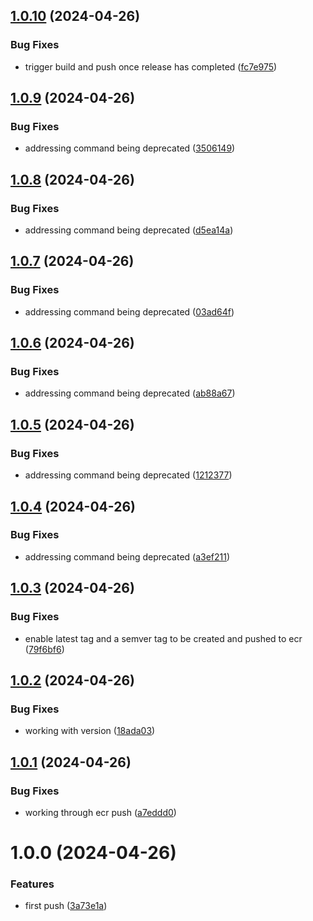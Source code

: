 ## [1.0.10](https://github.com/530Digital/ECR_ECS/compare/1.0.9...1.0.10) (2024-04-26)


### Bug Fixes

* trigger build and push once release has completed ([fc7e975](https://github.com/530Digital/ECR_ECS/commit/fc7e975c451e4998583cc3231632e595829e2ee8))

## [1.0.9](https://github.com/530Digital/ECR_ECS/compare/1.0.8...1.0.9) (2024-04-26)


### Bug Fixes

* addressing  command being deprecated ([3506149](https://github.com/530Digital/ECR_ECS/commit/3506149149a17fe24c5409c159008306d36bcd04))

## [1.0.8](https://github.com/530Digital/ECR_ECS/compare/1.0.7...1.0.8) (2024-04-26)


### Bug Fixes

* addressing  command being deprecated ([d5ea14a](https://github.com/530Digital/ECR_ECS/commit/d5ea14a3fdf534aa866d17001a6365a7c3f3c9fa))

## [1.0.7](https://github.com/530Digital/ECR_ECS/compare/1.0.6...1.0.7) (2024-04-26)


### Bug Fixes

* addressing  command being deprecated ([03ad64f](https://github.com/530Digital/ECR_ECS/commit/03ad64fa58ce30bd2e01b78612cd4aa49a36340b))

## [1.0.6](https://github.com/530Digital/ECR_ECS/compare/1.0.5...1.0.6) (2024-04-26)


### Bug Fixes

* addressing  command being deprecated ([ab88a67](https://github.com/530Digital/ECR_ECS/commit/ab88a67b11d66b681ed4fc56fe84e88f251a28b4))

## [1.0.5](https://github.com/530Digital/ECR_ECS/compare/1.0.4...1.0.5) (2024-04-26)


### Bug Fixes

* addressing  command being deprecated ([1212377](https://github.com/530Digital/ECR_ECS/commit/1212377cbf9fd2102c0b7d6c78267a29bfa7d709))

## [1.0.4](https://github.com/530Digital/ECR_ECS/compare/1.0.3...1.0.4) (2024-04-26)


### Bug Fixes

* addressing  command being deprecated ([a3ef211](https://github.com/530Digital/ECR_ECS/commit/a3ef21148571657c5731c5a7319a6e65459e2aae))

## [1.0.3](https://github.com/530Digital/ECR_ECS/compare/1.0.2...1.0.3) (2024-04-26)


### Bug Fixes

* enable latest tag and a semver tag to be created and pushed to ecr ([79f6bf6](https://github.com/530Digital/ECR_ECS/commit/79f6bf651799fda6566b6c5044c37a6b606b0f5a))

## [1.0.2](https://github.com/530Digital/ECR_ECS/compare/1.0.1...1.0.2) (2024-04-26)


### Bug Fixes

* working with version ([18ada03](https://github.com/530Digital/ECR_ECS/commit/18ada03db1500ca82be4092c29ca2758d5c1a5a1))

## [1.0.1](https://github.com/530Digital/ECR_ECS/compare/1.0.0...1.0.1) (2024-04-26)


### Bug Fixes

* working through ecr push ([a7eddd0](https://github.com/530Digital/ECR_ECS/commit/a7eddd01f7385401bb5d3ce4e6d791e852ffe2b9))

# 1.0.0 (2024-04-26)


### Features

* first push ([3a73e1a](https://github.com/530Digital/ECR_ECS/commit/3a73e1a471c80601bd27a9235a986a4dec7d3fb0))
